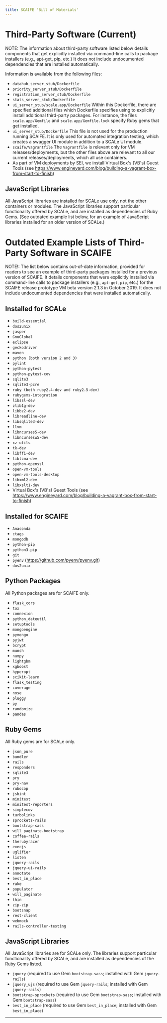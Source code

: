 ```yaml
---
title: SCAIFE 'Bill of Materials'
---
```


<!-- <legal> -->
<!-- SCALe version r.6.7.0.0.A -->
<!--  -->
<!-- Copyright 2021 Carnegie Mellon University. -->
<!--  -->
<!-- NO WARRANTY. THIS CARNEGIE MELLON UNIVERSITY AND SOFTWARE ENGINEERING -->
<!-- INSTITUTE MATERIAL IS FURNISHED ON AN "AS-IS" BASIS. CARNEGIE MELLON -->
<!-- UNIVERSITY MAKES NO WARRANTIES OF ANY KIND, EITHER EXPRESSED OR -->
<!-- IMPLIED, AS TO ANY MATTER INCLUDING, BUT NOT LIMITED TO, WARRANTY OF -->
<!-- FITNESS FOR PURPOSE OR MERCHANTABILITY, EXCLUSIVITY, OR RESULTS -->
<!-- OBTAINED FROM USE OF THE MATERIAL. CARNEGIE MELLON UNIVERSITY DOES NOT -->
<!-- MAKE ANY WARRANTY OF ANY KIND WITH RESPECT TO FREEDOM FROM PATENT, -->
<!-- TRADEMARK, OR COPYRIGHT INFRINGEMENT. -->
<!--  -->
<!-- Released under a MIT (SEI)-style license, please see COPYRIGHT file or -->
<!-- contact permission@sei.cmu.edu for full terms. -->
<!--  -->
<!-- [DISTRIBUTION STATEMENT A] This material has been approved for public -->
<!-- release and unlimited distribution.  Please see Copyright notice for -->
<!-- non-US Government use and distribution. -->
<!--  -->
<!-- DM19-1274 -->
<!-- </legal> -->

Third-Party Software (Current)
====================

NOTE: The information about third-party software listed below details components that get explicitly installed via
command-line calls to package installers (e.g., apt-get, pip, etc.)
It does not include undocumented dependencies that are installed automatically.

Information is available from the following files:

* ```datahub_server_stub/Dockerfile```
* ```priority_server_stub/Dockerfile```
* ```registration_server_stub/Dockerfile```
* ```stats_server_stub/Dockerfile```
* ```ui_server_stub/scale.app/Dockerfile``` Within this Dockerfile, there are specified additional files which Dockerfile specifies using to explicitly install additional third-party packages. For instance, the files `scale.app/Gemfile` and `scale.app/Gemfile.lock` specify Ruby gems that get installed.
* ```ui_server_stub/Dockerfile``` This file is not used for the production running SCAIFE. It is only used for automated integration testing, which creates a swagger UI module in addition to a SCALe UI module.
* ```scaife/Vagrantfile``` The `Vagrantfile` is relevant only for VM releases/deployments, but the other files above are relevant to all our current releases/deployments, which all use containers.
* As part of VM deployments by SEI, we install Virtual Box's (VB's) Guest Tools (see https://www.engineyard.com/blog/building-a-vagrant-box-from-start-to-finish)


JavaScript Libraries
--------------------

All JavaScript libraries are installed for SCALe use only, not the other containers or modules.
The JavaScript libraries support particular functionality offered by SCALe, and are installed as
dependencies of Ruby Gems. (See outdated example list below, for an example of
JavaScript libraries installed for an older version of SCALe.)



Outdated Example Lists of Third-Party Software in SCAIFE
====================

NOTE!: The list below contains out-of-date information, provided for readers to
see an example of third-party packages installed for a previous version of SCAIFE.
It details components that were explicitly installed via
command-line calls to package installers (e.g., `apt-get`, `pip`, etc.)
for the SCAIFE release prototype VM beta version 2.1.3 in October 2019.
It does not include undocumented dependencies that were installed
automatically.

Installed for SCALe
-------------------

* `build-essential`
* `dos2unix`
* `jasper`
* `GnuGlobal`
* `eclipse`
* `geckodriver`
* `maven`
* `python (both version 2 and 3)`
* `pylint`
* `python-pytest`
* `python-pytest-cov`
* `sqlite3`
* `sqlite3-pcre`
* `ruby (both ruby2.4-dev and ruby2.5-dev)`
* `rubygems-integration`
* `libssl-dev`
* `zlib1g-dev`
* `libbz2-dev`
* `libreadline-dev`
* `libsqlite3-dev`
* `llvm`
* `libncurses5-dev`
* `libncursesw5-dev`
* `xz-utils`
* `tk-dev`
* `libffi-dev`
* `liblzma-dev`
* `python-openssl`
* `open-vm-tools`
* `open-vm-tools-desktop`
* `libxml2-dev`
* `libxslt1-dev`
* Virtual Box's (VB's) Guest Tools (see https://www.engineyard.com/blog/building-a-vagrant-box-from-start-to-finish)

Installed for SCAIFE
--------------------

* `Anaconda`
* `ctags`
* `mongodb`
* `python-pip`
* `python3-pip`
* `git`
* `pyenv` (https://github.com/pyenv/pyenv.git)
* `dos2unix`

Python Packages
---------------

All Python packages are for SCAIFE only.

* `flask_cors`
* `tox`
* `connexion`
* `python_dateutil`
* `setuptools`
* `mongoengine`
* `pymongo`
* `pyjwt`
* `bcrypt`
* `munch`
* `numpy`
* `lightgbm`
* `xgboost`
* `hyperopt`
* `scikit-learn`
* `flask_testing`
* `coverage`
* `nose`
* `pluggy`
* `py`
* `randomize`
* `pandas`

Ruby Gems
---------

All Ruby gems are for SCALe only.

* `json_pure`
* `bundler`
* `rails`
* `responders`
* `sqlite3`
* `pry`
* `pry-nav`
* `rubocop`
* `jshint`
* `minitest`
* `minitest-reporters`
* `simplecov`
* `turbolinks`
* `sprockets-rails`
* `bootstrap-sass`
* `will_paginate-bootstrap`
* `coffee-rails`
* `therubyracer`
* `execjs`
* `uglifier`
* `listen`
* `jquery-rails`
* `jquery-ui-rails`
* `annotate`
* `best_in_place`
* `rake`
* `populator`
* `will_paginate`
* `thin`
* `zip-zip`
* `bootsnap`
* `rest-client`
* `webmock`
* `rails-controller-testing`

JavaScript Libraries
--------------------

All JavaScript libraries are for SCALe only.  The libraries support
particular functionality offered by SCALe, and are installed as
dependencies of the Ruby Gems listed.

* `jquery` (required to use Gem `bootstrap-sass`; installed with Gem `jquery-rails`)
* `jquery_ujs` (required to use Gem `jquery-rails`; installed with Gem `jquery-rails`)
* `bootstrap-sprockets` (required to use Gem `bootstrap-sass`; installed with Gem `bootstrap-sass`)
* `best_in_place` (required to use Gem `best_in_place`; installed with Gem `best_in_place`)

------------------------------------------------------------------------
